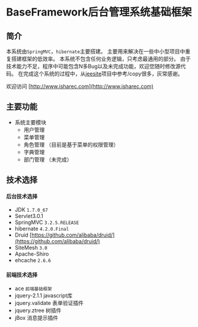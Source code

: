 # BaseFramework后台管理系统基础框架
## 简介
本系统由`SpringMVC`，`hibernate`主要搭建。
主要用来解决在一些中小型项目中重复搭建框架的低效率。
本系统不包含任何业务逻辑，只考虑最通用的部分。
由于技术能力不足，程序中可能包含N多Bug以及未完成功能，欢迎您随时修改源代码。
在完成这个系统的过程中，从[jeesite](https://github.com/thinkgem/jeesite)项目中参考/copy很多，灰常感谢。

欢迎访问 [http://www.isharec.com](http://www.isharec.com)

## 主要功能
* 系统主要模块
	* 用户管理
	* 菜单管理
	* 角色管理 （目前是基于菜单的权限管理）
	* 字典管理
	* 部门管理 （未完成）

## 技术选择
#### 后台技术选择
* JDK `1.7.0_67`
* Servlet3.0.1
* SpringMVC `3.2.5.RELEASE`
* hibernate `4.2.0.Final`
* Druid [https://github.com/alibaba/druid/](https://github.com/alibaba/druid/)
* SiteMesh `3.0` 
* Apache-Shiro
* ehcache `2.6.6`

#### 前端技术选择
* ace `前端基础框架`
* jquery-2.1.1 javascript库
* jquery.validate 表单验证插件
* jquery.ztree 树插件
* jBox 消息提示插件